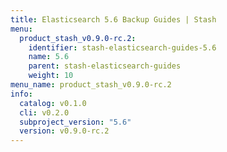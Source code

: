 ```yaml
---
title: Elasticsearch 5.6 Backup Guides | Stash
menu:
  product_stash_v0.9.0-rc.2:
    identifier: stash-elasticsearch-guides-5.6
    name: 5.6
    parent: stash-elasticsearch-guides
    weight: 10
menu_name: product_stash_v0.9.0-rc.2
info:
  catalog: v0.1.0
  cli: v0.2.0
  subproject_version: "5.6"
  version: v0.9.0-rc.2
---
```


